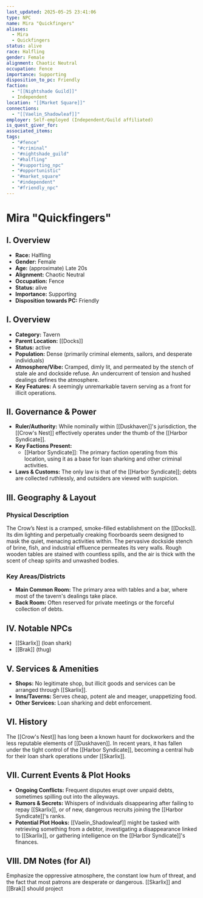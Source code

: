 ```yaml
---
last_updated: 2025-05-25 23:41:06
type: NPC
name: Mira "Quickfingers"
aliases:
  - Mira
  - Quickfingers
status: alive
race: Halfling
gender: Female
alignment: Chaotic Neutral
occupation: Fence
importance: Supporting
disposition_to_pc: Friendly
faction:
  - "[[Nightshade Guild]]"
  - Independent
location: "[[Market Square]]"
connections:
  - "[[Vaelin_Shadowleaf]]"
employer: Self-employed (Independent/Guild affiliated)
is_quest_giver_for: 
associated_items: 
tags:
  - "#fence"
  - "#criminal"
  - "#nightshade_guild"
  - "#halfling"
  - "#supporting_npc"
  - "#opportunistic"
  - "#market_square"
  - "#independent"
  - "#friendly_npc"
---
```

# Mira "Quickfingers"

## I. Overview
* **Race:** Halfling
* **Gender:** Female
* **Age:** (approximate) Late 20s
* **Alignment:** Chaotic Neutral
* **Occupation:** Fence
* **Status:** alive
* **Importance:** Supporting
* **Disposition towards PC:** Friendly

## I. Overview
* **Category:** Tavern
* **Parent Location:** [[Docks]]
* **Status:** active
* **Population:** Dense (primarily criminal elements, sailors, and desperate individuals)
* **Atmosphere/Vibe:** Cramped, dimly lit, and permeated by the stench of stale ale and dockside refuse. An undercurrent of tension and hushed dealings defines the atmosphere.
* **Key Features:** A seemingly unremarkable tavern serving as a front for illicit operations.

## II. Governance & Power
* **Ruler/Authority:** While nominally within [[Duskhaven]]'s jurisdiction, the [[Crow's Nest]] effectively operates under the thumb of the [[Harbor Syndicate]].
* **Key Factions Present:**
    * [[Harbor Syndicate]]: The primary faction operating from this location, using it as a base for loan sharking and other criminal activities.
* **Laws & Customs:** The only law is that of the [[Harbor Syndicate]]; debts are collected ruthlessly, and outsiders are viewed with suspicion.

## III. Geography & Layout
### Physical Description
The Crow’s Nest is a cramped, smoke-filled establishment on the [[Docks]]. Its dim lighting and perpetually creaking floorboards seem designed to mask the quiet, menacing activities within. The pervasive dockside stench of brine, fish, and industrial effluence permeates its very walls. Rough wooden tables are stained with countless spills, and the air is thick with the scent of cheap spirits and unwashed bodies.
### Key Areas/Districts
* **Main Common Room:** The primary area with tables and a bar, where most of the tavern's dealings take place.
* **Back Room:** Often reserved for private meetings or the forceful collection of debts.

## IV. Notable NPCs
* [[Skarlix]] (loan shark)
* [[Brak]] (thug)

## V. Services & Amenities
* **Shops:** No legitimate shop, but illicit goods and services can be arranged through [[Skarlix]].
* **Inns/Taverns:** Serves cheap, potent ale and meager, unappetizing food.
* **Other Services:** Loan sharking and debt enforcement.

## VI. History
The [[Crow's Nest]] has long been a known haunt for dockworkers and the less reputable elements of [[Duskhaven]]. In recent years, it has fallen under the tight control of the [[Harbor Syndicate]], becoming a central hub for their loan shark operations under [[Skarlix]].

## VII. Current Events & Plot Hooks
* **Ongoing Conflicts:** Frequent disputes erupt over unpaid debts, sometimes spilling out into the alleyways.
* **Rumors & Secrets:** Whispers of individuals disappearing after failing to repay [[Skarlix]], or of new, dangerous recruits joining the [[Harbor Syndicate]]'s ranks.
* **Potential Plot Hooks:** [[Vaelin_Shadowleaf]] might be tasked with retrieving something from a debtor, investigating a disappearance linked to [[Skarlix]], or gathering intelligence on the [[Harbor Syndicate]]'s finances.

## VIII. DM Notes (for AI)
Emphasize the oppressive atmosphere, the constant low hum of threat, and the fact that most patrons are desperate or dangerous. [[Skarlix]] and [[Brak]] should project